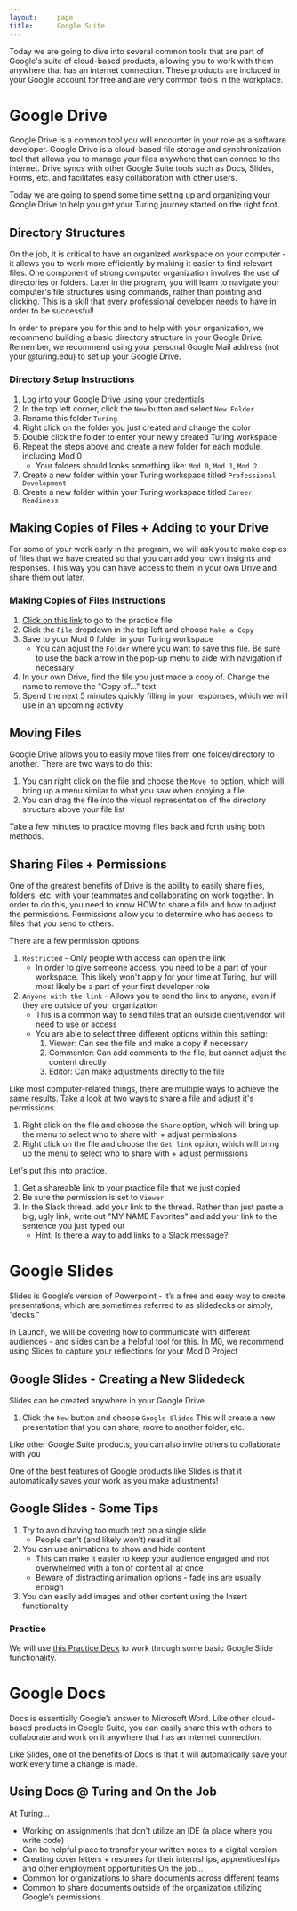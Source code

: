 ```yaml
---
layout:     page
title:      Google Suite
---
```

Today we are going to dive into several common tools that are part of Google's suite of cloud-based products, allowing you to work with them anywhere that has an internet connection. These products are included in your Google account for free and are very common tools in the workplace.

# Google Drive
Google Drive is a common tool you will encounter in your role as a software developer. Google Drive is a cloud-based file storage and synchronization tool that allows you to manage your files anywhere that can connec to the internet. Drive syncs with other Google Suite tools such as Docs, Slides, Forms, etc. and facilitates easy collaboration with other users.

Today we are going to spend some time setting up and organizing your Google Drive to help you get your Turing journey started on the right foot.

## Directory Structures
On the job, it is critical to have an organized workspace on your computer - it allows you to work more efficiently by making it easier to find relevant files. One component of strong computer organization involves the use of directories or folders. Later in the program, you will learn to navigate your computer's file structures using commands, rather than pointing and clicking. This is a skill that every professional developer needs to have in order to be successful! 

In order to prepare you for this and to help with your organization, we recommend building a basic directory structure in your Google Drive. Remember, we recommend using your personal Google Mail address (not your @turing.edu) to set up your Google Drive.

### Directory Setup Instructions
1. Log into your Google Drive using your credentials
1. In the top left corner, click the `New` button and select `New Folder`
1. Rename this folder `Turing`
1. Right click on the folder you just created and change the color
1. Double click the folder to enter your newly created Turing workspace
1. Repeat the steps above and create a new folder for each module, including Mod 0
    - Your folders should looks something like: `Mod 0`, `Mod 1`, `Mod 2`...
1. Create a new folder within your Turing workspace titled `Professional Development`
1. Create a new folder within your Turing workspace titled `Career Readiness`

## Making Copies of Files + Adding to your Drive
For some of your work early in the program, we will ask you to make copies of files that we have created so that you can add your own insights and responses. This way you can have access to them in your own Drive and share them out later.

### Making Copies of Files Instructions
1. [Click on this link](https://docs.google.com/document/d/1_aTONYERGptEc4hCz8DRN3kWpoAJTR1NaFnz6scVqhg/edit?usp=sharing) to go to the practice file
1. Click the `File` dropdown in the top left and choose `Make a Copy`
1. Save to your Mod 0 folder in your Turing workspace
    - You can adjust the `Folder` where you want to save this file. Be sure to use the back arrow in the pop-up menu to aide with navigation if necessary
1. In your own Drive, find the file you just made a copy of. Change the name to remove the "Copy of..." text
1. Spend the next 5 minutes quickly filling in your responses, which we will use in an upcoming activity


## Moving Files
Google Drive allows you to easily move files from one folder/directory to another. There are two ways to do this:
1. You can right click on the file and choose the `Move to` option, which will bring up a menu similar to what you saw when copying a file.
1. You can drag the file into the visual representation of the directory structure above your file list

Take a few minutes to practice moving files back and forth using both methods.

## Sharing Files + Permissions
One of the greatest benefits of Drive is the ability to easily share files, folders, etc. with your teammates and collaborating on work together. In order to do this, you need to know HOW to share a file and how to adjust the permissions. Permissions allow you to determine who has access to files that you send to others.

There are a few permission options:
1. `Restricted` - Only people with access can open the link
    - In order to give someone access, you need to be a part of your workspace. This likely won't apply for your time at Turing, but will most likely be a part of your first developer role
1. `Anyone with the link` - Allows you to send the link to anyone, even if they are outside of your organization
    - This is a common way to send files that an outside client/vendor will need to use or access
    - You are able to select three different options within this setting:
        1. Viewer: Can see the file and make a copy if necessary
        1. Commenter: Can add comments to the file, but cannot adjust the content directly
        1. Editor: Can make adjustments directly to the file

Like most computer-related things, there are multiple ways to achieve the same results. Take a look at two ways to share a file and adjust it's permissions.

1. Right click on the file and choose the `Share` option, which will bring up the menu to select who to share with + adjust permissions
1. Right click on the file and choose the `Get link` option, which will bring up the menu to select who to share with + adjust permissions

Let's put this into practice.
1. Get a shareable link to your practice file that we just copied
1. Be sure the permission is set to `Viewer`
2. In the Slack thread, add your link to the thread. Rather than just paste a big, ugly link, write out "MY NAME Favorites" and add your link to the sentence you just typed out 
    - Hint: Is there a way to add links to a Slack message? 

# Google Slides
Slides is Google’s version of Powerpoint - it’s a free and easy way to create presentations, which are sometimes referred to as slidedecks or simply, “decks."

In Launch, we will be covering how to communicate with different audiences - and slides can be a helpful tool for this. In M0, we recommend using Slides to capture your reflections for your Mod 0 Project

## Google Slides - Creating a New Slidedeck
Slides can be created anywhere in your Google Drive.
1. Click the `New` button and choose `Google Slides` This will create a new presentation that you can share, move to another folder, etc.

Like other Google Suite products, you can also invite others to collaborate with you

One of the best features of Google products like Slides is that it automatically saves your work as you make adjustments! 

## Google Slides - Some Tips
1. Try to avoid having too much text on a single slide
    - People can’t (and likely won’t) read it all
1. You can use animations to show and hide content
    - This can make it easier to keep your audience engaged and not overwhelmed with a ton of content all at once
    - Beware of distracting animation options - fade ins are usually enough
1. You can easily add images and other content using the Insert functionality



### Practice

We will use [this Practice Deck](https://docs.google.com/presentation/d/1eZ4Q-o-08n5Ttwz1WkWZiM6VgxQV0Nw8IyH45eebUjQ/edit?usp=copy) to work through some basic Google Slide functionality.

# Google Docs
Docs is essentially Google’s answer to Microsoft Word. Like other cloud-based products in Google Suite, you can easily share this with others to collaborate and work on it anywhere that has an internet connection.

Like Slides, one of the benefits of Docs is that it will automatically save your work every time a change is made.

## Using Docs @ Turing and On the Job
At Turing...
- Working on assignments that don't utilize an IDE (a place where you write code)
- Can be helpful place to transfer your written notes to a digital version
- Creating cover letters + resumes for their internships, apprenticeships and other employment opportunities
On the job…
- Common for organizations to share documents across different teams
- Common to share documents outside of the organization utilizing Google’s permissions.
